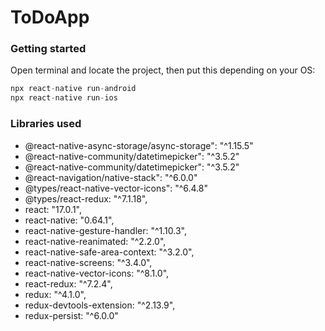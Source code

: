 # ToDoApp

### Getting started
Open terminal and locate the project, then put this depending on your OS:
```javascript
npx react-native run-android
npx react-native run-ios
```
### Libraries used
* @react-native-async-storage/async-storage": "^1.15.5" 
* @react-native-community/datetimepicker": "^3.5.2" 
* @react-native-community/datetimepicker": "^3.5.2" 
* @react-navigation/native-stack": "^6.0.0"
* @types/react-native-vector-icons": "^6.4.8"
* @types/react-redux: "^7.1.18",
* react: "17.0.1",
* react-native: "0.64.1",
* react-native-gesture-handler: "^1.10.3",
* react-native-reanimated: "^2.2.0",
* react-native-safe-area-context: "^3.2.0",
* react-native-screens: "^3.4.0",
* react-native-vector-icons: "^8.1.0",
* react-redux: "^7.2.4",
* redux: "^4.1.0",
* redux-devtools-extension: "^2.13.9",
* redux-persist: "^6.0.0"
